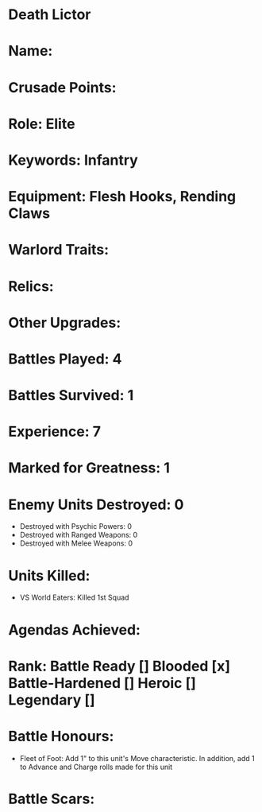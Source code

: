 # Death Lictor

# Name: 
# Crusade Points:
# Role: Elite
# Keywords: Infantry
# Equipment: Flesh Hooks, Rending Claws
# Warlord Traits:
# Relics:
# Other Upgrades:

# Battles Played: 4
# Battles Survived: 1
# Experience: 7
# Marked for Greatness: 1
# Enemy Units Destroyed: 0  
  * Destroyed with Psychic Powers: 0 
  * Destroyed with Ranged Weapons: 0 
  * Destroyed with Melee Weapons: 0
# Units Killed: 
  * VS World Eaters: Killed 1st Squad
# Agendas Achieved:

# Rank: Battle Ready [] Blooded [x] Battle-Hardened [] Heroic [] Legendary []

# Battle Honours: 
  * Fleet of Foot: Add 1" to this unit's Move characteristic. In addition, add 1 to Advance and Charge rolls made for this unit
# Battle Scars:

